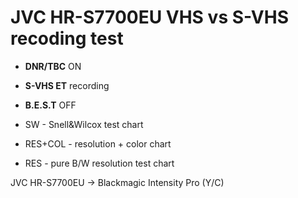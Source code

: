 # JVC HR-S7700EU VHS vs S-VHS recoding test

* **DNR/TBC** ON
* **S-VHS ET** recording
* **B.E.S.T** OFF

* SW - Snell&Wilcox test chart
* RES+COL - resolution + color chart
* RES - pure B/W resolution test chart

JVC HR-S7700EU -> Blackmagic Intensity Pro (Y/C)